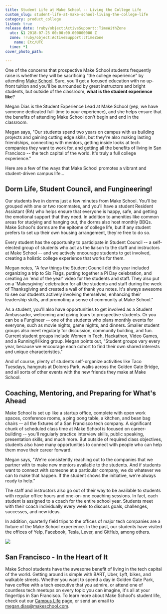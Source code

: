 ```yaml
---
title: Student Life at Make School -- Living the College Life
custom_slug: student-life-at-make-school-living-the-college-life
category: product_college
listed: true
release_date: !ruby/object:ActiveSupport::TimeWithZone
  utc: &1 2018-07-25 00:00:00.000000000 Z
  zone: !ruby/object:ActiveSupport::TimeZone
    name: Etc/UTC
  time: *1
cover_photo_path: 

---
```

One of the concerns that prospective Make School students frequently raise is whether they will be sacrificing "the college experience" by attending [Make School](https://www.makeschool.com/). Sure, you'll get a focused education with no up-front tuition and you'll be surrounded by great instructors and bright students, but outside of the classroom, __what is the student experience like__?

Megan Dias is the Student Experience Lead at Make School (yep, we have someone dedicated full-time to your experience), and she helps ensure that the benefits of attending Make School don't begin and end in the classroom.

Megan says, "Our students spend two years on campus with us building projects and gaining cutting edge skills, but they're also making lasting friendships, connecting with mentors, getting inside looks at tech companies they want to work for, and getting all the benefits of living in San Francisco -- the tech capital of the world. It's truly a full college experience."

Here are a few of the ways that Make School promotes a vibrant and student-driven campus life...

## Dorm Life, Student Council, and Fungineering!

Our students live in dorms just a few minutes from Make School. You'll be grouped with one or two roommates, and you'll have a student Resident Assistant (RA) who helps ensure that everyone is happy, safe, and getting the emotional support that they need. In addition to amenities like common areas for studying and hanging out, the dorms also host monthly BBQs. Make School's dorms are the epitome of college life, but if any student prefers to set up their own housing arrangement, they're free to do so.

Every student has the opportunity to participate in Student Council -- a self-elected group of students who act as the liaison to the staff and instructors at Make School -- and we actively encourage students to get involved, creating a holistic college experience that works for them.

Megan notes, "A few things the Student Council did this year included organizing a trip to Six Flags, putting together a Pi Day celebration, and creating an 'end of the year' video for the students and staff. They also put on a 'Makesgiving' celebration for all the students and staff during the week of Thanksgiving and created a wall of thank you notes. It's always awesome to see our students actively involving themselves, enhancing their leadership skills, and promoting a sense of community at Make School."

As a student, you'll also have opportunities to get involved as a Student Ambassador, welcoming and giving tours to prospective students. Or you can be a Fungineer -- one of the students who plans monthly events for everyone, such as movie nights, game nights, and dinners. Smaller student groups also meet regularly for discussion, community building, and fun. Current student groups include Women in Tech, Hackathon, Video Games, and a Running/Hiking group. Megan points out, "Student groups vary every year, because we encourage each cohort to find their own shared interests and unique characteristics."

And of course, plenty of students self-organize activities like Taco Tuesdays, hangouts at Dolores Park, walks across the Golden Gate Bridge, and all sorts of other events with the new friends they make at Make School.

## Coaching, Mentoring, and Preparing for What's Ahead

Make School is set up like a startup office, complete with open work spaces, conference rooms, a ping pong table, a kitchen, and bean bag chairs -- all the fixtures of a San Francisco tech company. A significant chunk of scheduled class time at Make School is focused on career-building -- you'll regularly practice interview skills, public speaking, presentation skills, and much more. But outside of required class objectives, students also have many opportunities to connect with people who can help them move their career forward.

Megan says, "We're consistently reaching out to the companies that we partner with to make new mentors available to the students. And if students want to connect with someone at a particular company, we do whatever we can to make that happen. If the student shows the initiative, we're always ready to help."

The staff and instructors also go out of their way to be available to students with regular office hours and one-on-one coaching sessions. In fact, each student is assigned to a coach for the entire school year. Students meet with their coach individually every week to discuss goals, challenges, successes, and new ideas.

In addition, quarterly field trips to the offices of major tech companies are a fixture of the Make School experience. In the past, our students have visited the offices of Yelp, Facebook, Tesla, Lever, and GitHub, among others.

![](https://res.cloudinary.com/makeschool/image/upload/v1532632009/Blog/tesla-08.jpg)

## San Francisco - In the Heart of It

Make School students have the awesome benefit of living in the tech capital of the world. Getting around is simple with BART, Uber, Lyft, bikes, and walkable streets. Whether you want to spend a day in Golden Gate Park, have coffee with a tech executive that you admire, or attend one of countless tech meetups on every topic you can imagine, it's all at your fingertips in San Francisco.
To learn more about Make School's student life, check out our [Campus Life](https://www.makeschool.com/product-college/campus-life) page, or send an email to megan.dias@makeschool.com.
